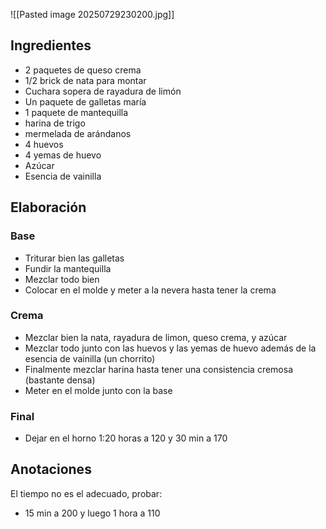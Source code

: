 
![[Pasted image 20250729230200.jpg]]
## Ingredientes
+ 2 paquetes de queso crema
+ 1/2 brick de nata para montar
+ Cuchara sopera de rayadura de limón
+ Un paquete de galletas maría
+ 1 paquete de mantequilla
+ harina de trigo
+ mermelada de arándanos
+ 4 huevos
+ 4 yemas de huevo
+ Azúcar
+ Esencia de vainilla
## Elaboración
### Base
+ Triturar bien las galletas
+ Fundir la mantequilla
+ Mezclar todo bien
+ Colocar en el molde y meter a la nevera hasta tener la crema
### Crema
+ Mezclar bien la nata, rayadura de limon, queso crema, y azúcar
+ Mezclar todo junto con las huevos y las yemas de huevo además de la esencia de vainilla (un chorrito)
+ Finalmente mezclar harina hasta tener una consistencia cremosa (bastante densa)
+ Meter en el molde junto con la base
### Final
+ Dejar en el horno 1:20 horas a 120 y 30 min a 170
## Anotaciones
El tiempo no es el adecuado, probar:
+ 15 min a 200 y luego 1 hora a 110
